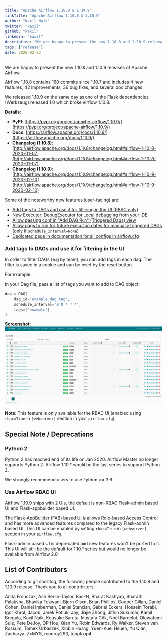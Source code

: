 ```yaml
---
title: "Apache Airflow 1.10.8 & 1.10.9"
linkTitle: "Apache Airflow 1.10.8 & 1.10.9"
author: "Kaxil Naik"
twitter: "kaxil"
github: "kaxil"
linkedin: "kaxil"
description: "We are happy to present the new 1.10.8 and 1.10.9 releases of Apache Airflow."
tags: ["release"]
date: 2020-02-23
---
```


We are happy to present the new 1.10.8 and 1.10.9 releases of Apache Airflow.

Airflow 1.10.8 contains 160 commits since 1.10.7 and includes 4 new features, 42 improvements, 36 bug fixes, and several doc changes.

We released 1.10.9 on the same day as one of the Flask dependencies (Werkzeug) released 1.0 which broke Airflow 1.10.8.

**Details**:
* **PyPI**: [https://pypi.org/project/apache-airflow/1.10.9/](https://pypi.org/project/apache-airflow/1.10.9/)
* **Docs**: [https://airflow.apache.org/docs/1.10.9/](https://airflow.apache.org/docs/1.10.9/)
* **Changelog (1.10.8)**: [http://airflow.apache.org/docs/1.10.8/changelog.html#airflow-1-10-8-2020-01-07](http://airflow.apache.org/docs/1.10.8/changelog.html#airflow-1-10-8-2020-01-07)
* **Changelog (1.10.9)**: [http://airflow.apache.org/docs/1.10.9/changelog.html#airflow-1-10-9-2020-02-10](http://airflow.apache.org/docs/1.10.9/changelog.html#airflow-1-10-9-2020-02-10)

Some of the noteworthy new features (user-facing) are:

- [Add tags to DAGs and use it for filtering in the UI (RBAC only)](https://github.com/apache/airflow/pull/6489)
- [New Executor: DebugExecutor for Local debugging from your IDE](http://airflow.apache.org/docs/1.10.9/executor/debug.html)
- [Allow passing conf in "Add DAG Run" (Triggered Dags) view](https://github.com/apache/airflow/pull/7281)
- [Allow dags to run for future execution dates for manually triggered DAGs (only if `schedule_interval=None`)](https://github.com/apache/airflow/pull/7038)
- [Dedicated page in documentation for all configs in airflow.cfg](https://airflow.apache.org/docs/1.10.9/configurations-ref.html)

### Add tags to DAGs and use it for filtering in the UI

In order to filter DAGs (e.g by team), you can add tags in each dag. The filter is saved in a cookie and can be reset by the reset button.

For example:

In your Dag file, pass a list of tags you want to add to DAG object:

```python
dag = DAG(
    dag_id='example_dag_tag',
    schedule_interval='0 0 * * *',
    tags=['example']
)
```

**Screenshot**:
![Add filter by DAG tags](airflow-dag-tags.png)

**Note**: This feature is only available for the RBAC UI (enabled using `rbac=True` in `[webserver]` section in your `airflow.cfg`).


## Special Note / Deprecations

### Python 2
Python 2 has reached end of its life on Jan 2020. Airflow Master no longer supports Python 2.
Airflow 1.10.* would be the last series to support Python 2.

We strongly recommend users to use Python >= 3.6

### Use Airflow RBAC UI
Airflow 1.10.9 ships with 2 UIs, the default is non-RBAC Flask-admin based UI and Flask-appbuilder based UI.

The Flask-AppBuilder (FAB) based UI is allows Role-based Access Control and has more advanced features compared to
the legacy Flask-admin based UI. This UI can be enabled by setting `rbac=True` in `[webserver]` section in your `airflow.cfg`.

Flask-admin based UI is deprecated and new features won't be ported to it. This UI will still be the default
for 1.10.* series but would no longer be available from Airflow 2.0


## List of Contributors

According to git shortlog, the following people contributed to the 1.10.8 and 1.10.9 release. Thank you to all contributors!

Anita Fronczak, Ash Berlin-Taylor, BasPH, Bharat Kashyap, Bharath Palaksha, Bhavika Tekwani, Bjorn Olsen, Brian Phillips, Cooper Gillan, Daniel Cohen, Daniel Imberman, Daniel Standish, Gabriel Eckers, Hossein Torabi, Igor Khrol, Jacob, Jarek Potiuk, Jay, Jiajie Zhong, Jithin Sukumar, Kamil Breguła, Kaxil Naik, Kousuke Saruta, Mustafa Gök, Noël Bardelot, Oluwafemi Sule, Pete DeJoy, QP Hou, Qian Yu, Robin Edwards, Ry Walker, Steven van Rossum, Tomek Urbaszek, Xinbin Huang, Yuen-Kuei Hsueh, Yu Qian, Zacharya, ZxMYS, rconroy293, tooptoop4
